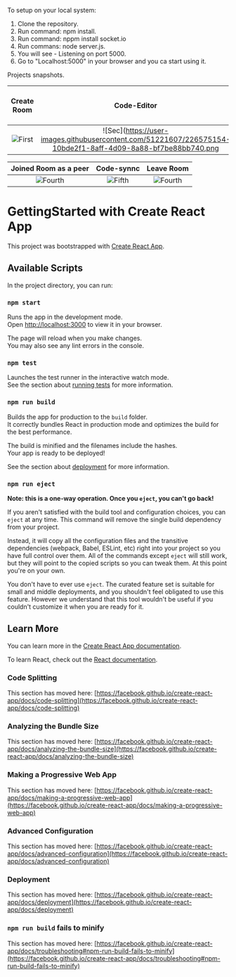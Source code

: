 To setup on your local system:
1. Clone the repository.
2. Run command: npm install.
3. Run command: nppm install socket.io
4. Run commans: node server.js.
5. You will see - Listening on port 5000.
6. Go to "Localhost:5000" in your browser and you ca start using it.

Projects snapshots.

| Create Room | Code-Editor | Use room Id to join |
|:-:|:-:|:-:|
| ![First](https://user-images.githubusercontent.com/51221607/226575114-290fd8b0-239e-4289-870a-d6789583eabb.png) | ![Sec](https://user-images.githubusercontent.com/51221607/226575154-10bde2f1-8aff-4d09-8a88-bf7be88bb740.png | ![Third](https://user-images.githubusercontent.com/51221607/226575174-741293b6-1bbb-4b1b-8fd7-a7ab79996516.png)

| Joined Room as a peer | Code-synnc | Leave Room |
|:-:|:-:|:-:|
| ![Fourth](https://user-images.githubusercontent.com/51221607/226575198-91c5c12b-203e-46f2-89d8-a5690193b161.png) | ![Fifth](https://user-images.githubusercontent.com/51221607/226575217-0b4c34bb-7642-4526-858a-3105bd4e1994.png) |![Fourth](https://user-images.githubusercontent.com/51221607/226575231-059831dd-c075-46ae-bc6c-54178494fda3.png)


# GettingStarted with Create React App

This project was bootstrapped with [Create React App](https://github.com/facebook/create-react-app).

## Available Scripts

In the project directory, you can run:

### `npm start`

Runs the app in the development mode.\
Open [http://localhost:3000](http://localhost:3000) to view it in your browser.

The page will reload when you make changes.\
You may also see any lint errors in the console.

### `npm test`

Launches the test runner in the interactive watch mode.\
See the section about [running tests](https://facebook.github.io/create-react-app/docs/running-tests) for more information.

### `npm run build`

Builds the app for production to the `build` folder.\
It correctly bundles React in production mode and optimizes the build for the best performance.

The build is minified and the filenames include the hashes.\
Your app is ready to be deployed!

See the section about [deployment](https://facebook.github.io/create-react-app/docs/deployment) for more information.

### `npm run eject`

**Note: this is a one-way operation. Once you `eject`, you can't go back!**

If you aren't satisfied with the build tool and configuration choices, you can `eject` at any time. This command will remove the single build dependency from your project.

Instead, it will copy all the configuration files and the transitive dependencies (webpack, Babel, ESLint, etc) right into your project so you have full control over them. All of the commands except `eject` will still work, but they will point to the copied scripts so you can tweak them. At this point you're on your own.

You don't have to ever use `eject`. The curated feature set is suitable for small and middle deployments, and you shouldn't feel obligated to use this feature. However we understand that this tool wouldn't be useful if you couldn't customize it when you are ready for it.

## Learn More

You can learn more in the [Create React App documentation](https://facebook.github.io/create-react-app/docs/getting-started).

To learn React, check out the [React documentation](https://reactjs.org/).

### Code Splitting

This section has moved here: [https://facebook.github.io/create-react-app/docs/code-splitting](https://facebook.github.io/create-react-app/docs/code-splitting)

### Analyzing the Bundle Size

This section has moved here: [https://facebook.github.io/create-react-app/docs/analyzing-the-bundle-size](https://facebook.github.io/create-react-app/docs/analyzing-the-bundle-size)

### Making a Progressive Web App

This section has moved here: [https://facebook.github.io/create-react-app/docs/making-a-progressive-web-app](https://facebook.github.io/create-react-app/docs/making-a-progressive-web-app)

### Advanced Configuration

This section has moved here: [https://facebook.github.io/create-react-app/docs/advanced-configuration](https://facebook.github.io/create-react-app/docs/advanced-configuration)

### Deployment

This section has moved here: [https://facebook.github.io/create-react-app/docs/deployment](https://facebook.github.io/create-react-app/docs/deployment)

### `npm run build` fails to minify

This section has moved here: [https://facebook.github.io/create-react-app/docs/troubleshooting#npm-run-build-fails-to-minify](https://facebook.github.io/create-react-app/docs/troubleshooting#npm-run-build-fails-to-minify)
